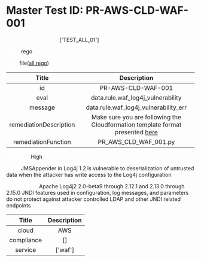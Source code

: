 



# Master Test ID: PR-AWS-CLD-WAF-001


***<font color="white">Master Snapshot Id:</font>*** ['TEST_ALL_01']

***<font color="white">type:</font>*** rego

***<font color="white">rule:</font>*** file([all.rego])  
  
  
  
  

|Title|Description|
| :---: | :---: |
|id|PR-AWS-CLD-WAF-001|
|eval|data.rule.waf_log4j_vulnerability|
|message|data.rule.waf_log4j_vulnerability_err|
|remediationDescription|Make sure you are following the Cloudformation template format presented <a href='https://docs.aws.amazon.com/AWSCloudFormation/latest/UserGuide/aws-properties-wafv2-webacl-managedrulegroupstatement.html#cfn-wafv2-webacl-managedrulegroupstatement-name' target='_blank'>here</a>|
|remediationFunction|PR_AWS_CLD_WAF_001.py|


***<font color="white">Severity:</font>*** High

***<font color="white">Title:</font>*** JMSAppender in Log4j 1.2 is vulnerable to deserialization of untrusted data when the attacker has write access to the Log4j configuration

***<font color="white">Description:</font>*** Apache Log4j2 2.0-beta9 through 2.12.1 and 2.13.0 through 2.15.0 JNDI features used in configuration, log messages, and parameters do not protect against attacker controlled LDAP and other JNDI related endpoints  
  
  

|Title|Description|
| :---: | :---: |
|cloud|AWS|
|compliance|[]|
|service|['waf']|



[all.rego]: https://github.com/prancer-io/prancer-compliance-test/tree/master/aws/cloud/all.rego
